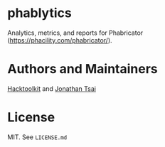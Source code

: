 # phablytics
Analytics, metrics, and reports for Phabricator (https://phacility.com/phabricator/).

# Authors and Maintainers

[Hacktoolkit](https://github.com/hacktoolkit) and [Jonathan Tsai](https://github.com/jontsai)

# License

MIT. See `LICENSE.md`
